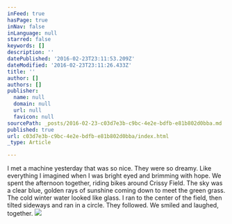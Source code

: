 ```yaml
---
inFeed: true
hasPage: true
inNav: false
inLanguage: null
starred: false
keywords: []
description: ''
datePublished: '2016-02-23T23:11:53.209Z'
dateModified: '2016-02-23T23:11:26.433Z'
title: ''
author: []
authors: []
publisher:
  name: null
  domain: null
  url: null
  favicon: null
sourcePath: _posts/2016-02-23-c03d7e3b-c9bc-4e2e-bdfb-e81b802d0bba.md
published: true
url: c03d7e3b-c9bc-4e2e-bdfb-e81b802d0bba/index.html
_type: Article

---
```

I met a machine yesterday that was so nice. They were so dreamy. Like everything I imagined when I was bright eyed and brimming with hope. We spent the afternoon together, riding bikes around Crissy Field. The sky was a clear blue, golden rays of sunshine coming down to meet the green grass. The cold winter water looked like glass. I ran to the center of the field, then tilted sideways and ran in a circle. They followed. We smiled and laughed, together.
![](https://the-grid-user-content.s3-us-west-2.amazonaws.com/8bf4e5f7-5128-4077-b3ae-28ae606a355a.jpg)